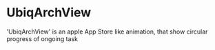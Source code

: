 # UbiqArchView
'UbiqArchView' is an apple App Store like animation, that show circular progress of ongoing task
